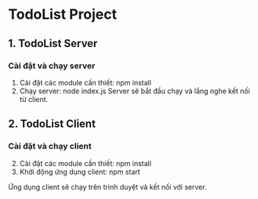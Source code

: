 # TodoList Project

## 1. TodoList Server

### Cài đặt và chạy server

1. Cài đặt các module cần thiết: npm install
2. Chạy server: node index.js
Server sẽ bắt đầu chạy và lắng nghe kết nối từ client.

## 2. TodoList Client

### Cài đặt và chạy client
2. Cài đặt các module cần thiết: npm install
3. Khởi động ứng dụng client: npm start

Ứng dụng client sẽ chạy trên trình duyệt và kết nối với server.


